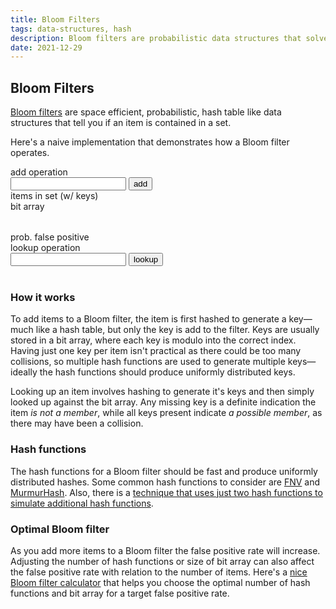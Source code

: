 ```yaml
---
title: Bloom Filters
tags: data-structures, hash
description: Bloom filters are probabilistic data structures that solve membership problems, where false positives are possible, while false negatives are not
date: 2021-12-29
---
```


## Bloom Filters

[Bloom filters](https://en.wikipedia.org/wiki/Bloom_filter) are space efficient, probabilistic, hash table like data structures that tell you if an item is contained in a set. 

Here's a naive implementation that demonstrates how a Bloom filter operates.

<style>
  .left-col {
    min-width: 160px;
    white-space: nowrap;
  }
  .right-col {
    overflow: scroll;
    white-space: nowrap;
  }
</style>

<div class="bg-washed-yellow pa3 w-100 f6">
  <div class="w-100 flex items-start pb2">
    <div class="left-col">
      add operation
    </div>
    <div class="f7 ml1">
      <input type="text" id="bf-add-input"> <button id="bf-add-btn">add</button>
    </div>
  </div>
  <div class="w-100 flex items-start pb2">
    <div class="left-col">
      items in set (w/ keys)
    </div>
    <div class="right-col">
      <div id="item-keys" class="right-col"></div>
    </div>
  </div>
  <div class="w-100 flex items-start pb2">
    <div class="left-col">
      bit array
    </div>
    <div class="right-col">
      <table id="bits" class="pa0 f7 ml1 right-col">
        <tbody></tbody>
      </table>
    </div>
  </div>
  <div class="w-100 flex items-start pb2">
    <div class="left-col">
      prob. false positive
    </div>
    <div class="right-col">
      <div id="fp-prob"></div>
    </div>
  </div>
  <div class="w-100 flex items-start">
    <div class="left-col">
      lookup operation
    </div>
    <div class="f7 ml1">
      <input type="text" id="bf-lookup-input"> <button id="bf-lookup-btn">lookup</button><br/>
      <span id="lookup-results">&nbsp;</span>
    </div>
  </div>
</div>

<script src="/static/js/bloom-filters.js"></script>

### How it works

To add items to a Bloom filter, the item is first hashed to generate a key&mdash;much like a hash table, but only the key is add to the filter. Keys are usually stored in a bit array, where each key is modulo into the correct index. Having just one key per item isn't practical as there could be too many collisions, so multiple hash functions are used to generate multiple keys&mdash;ideally the hash functions should produce uniformly distributed keys.

Looking up an item involves hashing to generate it's keys and then simply looked up against the bit array. Any missing key is a definite indication the item _is not a member_, while all keys present indicate _a possible member_, as there may have been a collision.

### Hash functions

The hash functions for a Bloom filter should be fast and produce uniformly distributed hashes. Some common hash functions to consider are [FNV](https://en.wikipedia.org/wiki/Fowler%E2%80%93Noll%E2%80%93Vo_hash_function) and [MurmurHash](https://en.wikipedia.org/wiki/MurmurHash). Also, there is a [technique that uses just two hash functions to simulate additional hash functions](https://www.eecs.harvard.edu/~michaelm/postscripts/rsa2008.pdf).

### Optimal Bloom filter

As you add more items to a Bloom filter the false positive rate will increase. Adjusting the number of hash functions or size of bit array can also affect the false positive rate with relation to the number of items. Here's a [nice Bloom filter calculator](https://hur.st/bloomfilter/) that helps you choose the optimal number of hash functions and bit array for a target false positive rate.







